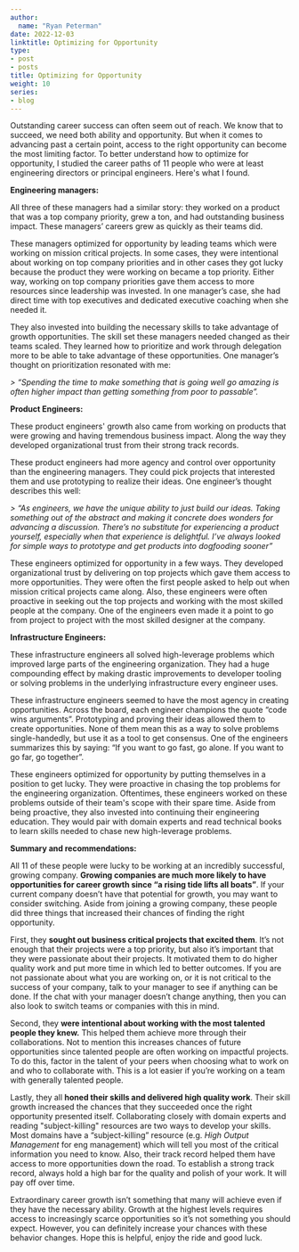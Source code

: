 ```yaml
---
author:
  name: "Ryan Peterman"
date: 2022-12-03
linktitle: Optimizing for Opportunity
type:
- post
- posts
title: Optimizing for Opportunity
weight: 10
series:
- blog
---
```


Outstanding career success can often seem out of reach. We know that to succeed, we need both ability and opportunity. But when it comes to advancing past a certain point, access to the right opportunity can become the most limiting factor. To better understand how to optimize for opportunity, I studied the career paths of 11 people who were at least engineering directors or principal engineers. Here's what I found.

**Engineering managers:**

All three of these managers had a similar story: they worked on a product that was a top company priority, grew a ton, and had outstanding business impact. These managers’ careers grew as quickly as their teams did.

These managers optimized for opportunity by leading teams which were working on mission critical projects. In some cases, they were intentional about working on top company priorities and in other cases they got lucky because the product they were working on became a top priority. Either way, working on top company priorities gave them access to more resources since leadership was invested. In one manager’s case, she had direct time with top executives and dedicated executive coaching when she needed it.

They also invested into building the necessary skills to take advantage of growth opportunities. The skill set these managers needed changed as their teams scaled. They learned how to prioritize and work through delegation more to be able to take advantage of these opportunities. One manager’s thought on prioritization resonated with me:

_> “Spending the time to make something that is going well go amazing is often higher impact than getting something from poor to passable”._

**Product Engineers:**

These product engineers' growth also came from working on products that were growing and having tremendous business impact. Along the way they developed organizational trust from their strong track records.

These product engineers had more agency and control over opportunity than the engineering managers. They could pick projects that interested them and use prototyping to realize their ideas. One engineer’s thought describes this well:

_> “As engineers, we have the unique ability to just build our ideas. Taking something out of the abstract and making it concrete does wonders for advancing a discussion. There’s no substitute for experiencing a product yourself, especially when that experience is delightful. I’ve always looked for simple ways to prototype and get products into dogfooding sooner”_

These engineers optimized for opportunity in a few ways. They developed organizational trust by delivering on top projects which gave them access to more opportunities. They were often the first people asked to help out when mission critical projects came along. Also, these engineers were often proactive in seeking out the top projects and working with the most skilled people at the company. One of the engineers even made it a point to go from project to project with the most skilled designer at the company.

**Infrastructure Engineers:**

These infrastructure engineers all solved high-leverage problems which improved large parts of the engineering organization. They had a huge compounding effect by making drastic improvements to developer tooling or solving problems in the underlying infrastructure every engineer uses.

These infrastructure engineers seemed to have the most agency in creating opportunities. Across the board, each engineer champions the quote “code wins arguments”. Prototyping and proving their ideas allowed them to create opportunities. None of them mean this as a way to solve problems single-handedly, but use it as a tool to get consensus. One of the engineers summarizes this by saying: “If you want to go fast, go alone. If you want to go far, go together”.

These engineers optimized for opportunity by putting themselves in a position to get lucky. They were proactive in chasing the top problems for the engineering organization. Oftentimes, these engineers worked on these problems outside of their team's scope with their spare time. Aside from being proactive, they also invested into continuing their engineering education. They would pair with domain experts and read technical books to learn skills needed to chase new high-leverage problems.

**Summary and recommendations:**

All 11 of these people were lucky to be working at an incredibly successful, growing company. **Growing companies are much more likely to have opportunities for career growth since “a rising tide lifts all boats”**. If your current company doesn’t have that potential for growth, you may want to consider switching. Aside from joining a growing company, these people did three things that increased their chances of finding the right opportunity.

First, they **sought out business critical projects that excited them**. It’s not enough that their projects were a top priority, but also it’s important that they were passionate about their projects. It motivated them to do higher quality work and put more time in which led to better outcomes. If you are not passionate about what you are working on, or it is not critical to the success of your company, talk to your manager to see if anything can be done. If the chat with your manager doesn’t change anything, then you can also look to switch teams or companies with this in mind.

Second, they **were intentional about working with the most talented people they knew.** This helped them achieve more through their collaborations. Not to mention this increases chances of future opportunities since talented people are often working on impactful projects. To do this, factor in the talent of your peers when choosing what to work on and who to collaborate with. This is a lot easier if you’re working on a team with generally talented people.

Lastly, they all **honed their skills and delivered high quality work**. Their skill growth increased the chances that they succeeded once the right opportunity presented itself. Collaborating closely with domain experts and reading "subject-killing" resources are two ways to develop your skills. Most domains have a “subject-killing” resource  (e.g. *High Output Management* for eng management) which will tell you most of the critical information you need to know. Also, their track record helped them have access to more opportunities down the road. To establish a strong track record, always hold a high bar for the quality and polish of your work. It will pay off over time.

Extraordinary career growth isn’t something that many will achieve even if they have the necessary ability. Growth at the highest levels requires access to increasingly scarce opportunities so it’s not something you should expect. However, you can definitely increase your chances with these behavior changes. Hope this is helpful, enjoy the ride and good luck.
